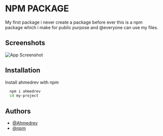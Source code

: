 
# NPM PACKAGE

My first package i never create a package before ever this is a npm package which i make for public purpose and @everyone can use my files.

## Screenshots

![App Screenshot](https://user-images.githubusercontent.com/85559104/161086730-45365fb4-d4d5-41c7-a7bd-58c809e4689d.png)

## Installation

Install ahmedrev with npm

```bash
  npm i ahmedrev
  cd my-project
```


    
## Authors

- [@Ahmedrev](https://www.github.com/ahmedrev)
- [@npm](https://github.com/npm)

